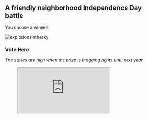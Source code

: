 ## A friendly neighborhood Independence  Day battle

You choose a winner!

![explosionsinthesky](./assets/images/explosionsinthesky.png)


### Vote Here

_The stakes are high when the prize is bragging rights until next year_

<figure class="video_container">
<iframe src="https://docs.google.com/document/d/1mHhOhvvrz7xgUPyn5VWCNuKgew5MRRGZp761B9prPqs/pub?embedded=true"></iframe>
</figure>
